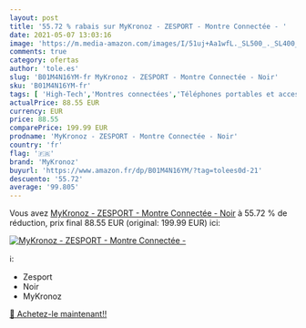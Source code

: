 ```yaml
---
layout: post
title: '55.72 % rabais sur MyKronoz - ZESPORT - Montre Connectée - '
date: 2021-05-07 13:03:16
image: 'https://m.media-amazon.com/images/I/51uj+Aa1wfL._SL500_._SL400_.jpg'
comments: true
category: ofertas
author: 'tole.es'
slug: 'B01M4N16YM-fr MyKronoz - ZESPORT - Montre Connectée - Noir'
sku: 'B01M4N16YM-fr'
tags: [ 'High-Tech','Montres connectées','Téléphones portables et accessoires','mykronoz', ]
actualPrice: 88.55 EUR
currency: EUR
price: 88.55
comparePrice: 199.99 EUR
prodname: 'MyKronoz - ZESPORT - Montre Connectée - Noir'
country: 'fr'
flag: '🇫🇷'
brand: 'MyKronoz'
buyurl: 'https://www.amazon.fr/dp/B01M4N16YM/?tag=tolees0d-21'
descuento: '55.72'
average: '99.805'
---
```


Vous avez [MyKronoz - ZESPORT - Montre Connectée - Noir](https://www.amazon.fr/dp/B01M4N16YM/?tag=tolees0d-21)  à  55.72 % de réduction, prix final  88.55 EUR (original: 199.99 EUR) ici:

[![MyKronoz - ZESPORT - Montre Connectée - ](https://m.media-amazon.com/images/I/51uj+Aa1wfL._SL500_._SL400_.jpg)](https://www.amazon.fr/dp/B01M4N16YM/?tag=tolees0d-21)

ℹ️:

- Zesport
- Noir
- MyKronoz

[🛒 Achetez-le maintenant!!](https://www.amazon.fr/dp/B01M4N16YM/?tag=tolees0d-21)

